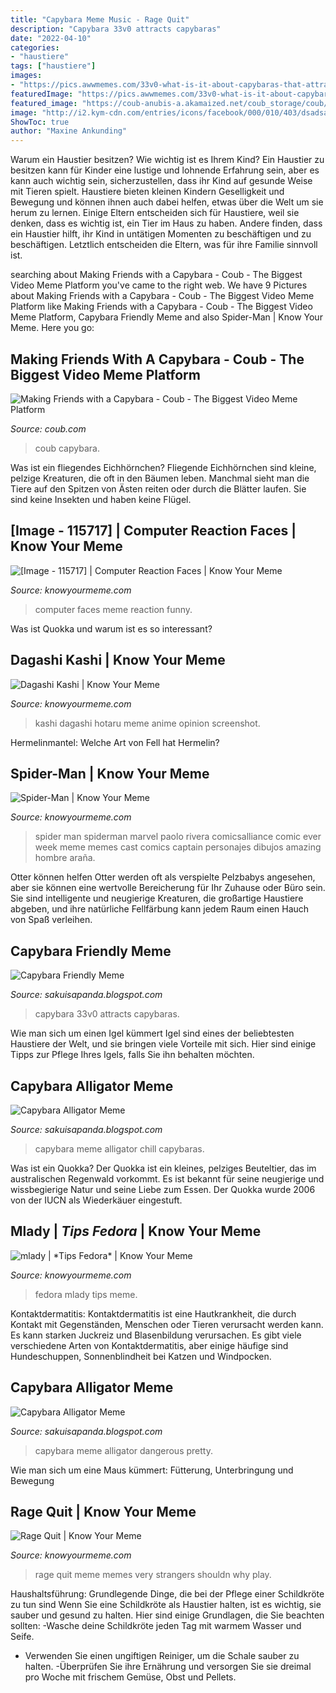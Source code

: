 ```yaml
---
title: "Capybara Meme Music - Rage Quit"
description: "Capybara 33v0 attracts capybaras"
date: "2022-04-10"
categories:
- "haustiere"
tags: ["haustiere"]
images:
- "https://pics.awwmemes.com/33v0-what-is-it-about-capybaras-that-attracts-groups-of-39420416.png"
featuredImage: "https://pics.awwmemes.com/33v0-what-is-it-about-capybaras-that-attracts-groups-of-39420416.png"
featured_image: "https://coub-anubis-a.akamaized.net/coub_storage/coub/simple/cw_image/4db7f72ac2d/b45a8f852a80f55cd7572/1433255156_00032.jpg"
image: "http://i2.kym-cdn.com/entries/icons/facebook/000/010/403/dsadsadasd_wdsdc.jpg"
ShowToc: true
author: "Maxine Ankunding"
---
```



Warum ein Haustier besitzen? Wie wichtig ist es Ihrem Kind?
Ein Haustier zu besitzen kann für Kinder eine lustige und lohnende Erfahrung sein, aber es kann auch wichtig sein, sicherzustellen, dass ihr Kind auf gesunde Weise mit Tieren spielt. Haustiere bieten kleinen Kindern Geselligkeit und Bewegung und können ihnen auch dabei helfen, etwas über die Welt um sie herum zu lernen. Einige Eltern entscheiden sich für Haustiere, weil sie denken, dass es wichtig ist, ein Tier im Haus zu haben. Andere finden, dass ein Haustier hilft, ihr Kind in untätigen Momenten zu beschäftigen und zu beschäftigen. Letztlich entscheiden die Eltern, was für ihre Familie sinnvoll ist.

	

		
searching about Making Friends with a Capybara - Coub - The Biggest Video Meme Platform you've came to the right web. We have 9 Pictures about Making Friends with a Capybara - Coub - The Biggest Video Meme Platform like Making Friends with a Capybara - Coub - The Biggest Video Meme Platform, Capybara Friendly Meme and also Spider-Man | Know Your Meme. Here you go:
		
    
## Making Friends With A Capybara - Coub - The Biggest Video Meme Platform

<img loading=lazy src="https://coub-anubis-a.akamaized.net/coub_storage/coub/simple/cw_image/4db7f72ac2d/b45a8f852a80f55cd7572/1433255156_00032.jpg" onerror="this.onerror=null;this.src='https://tse4.mm.bing.net/th?id=OIP.RN0JQTUn0l_-aiKZeKuqPAHaEK&amp;pid=15.1';" alt="Making Friends with a Capybara - Coub - The Biggest Video Meme Platform">

_Source: coub.com_

>coub capybara. 

	

Was ist ein fliegendes Eichhörnchen?
Fliegende Eichhörnchen sind kleine, pelzige Kreaturen, die oft in den Bäumen leben. Manchmal sieht man die Tiere auf den Spitzen von Ästen reiten oder durch die Blätter laufen. Sie sind keine Insekten und haben keine Flügel.

    
## [Image - 115717] | Computer Reaction Faces | Know Your Meme

<img loading=lazy src="http://i0.kym-cdn.com/photos/images/facebook/000/115/717/1281378265462.jpg" onerror="this.onerror=null;this.src='https://tse2.mm.bing.net/th?id=OIP.7PSqPwMKTtEH29OW6L5e3gHaHW&amp;pid=15.1';" alt="[Image - 115717] | Computer Reaction Faces | Know Your Meme">

_Source: knowyourmeme.com_

>computer faces meme reaction funny. 

	

Was ist Quokka und warum ist es so interessant?

    
## Dagashi Kashi | Know Your Meme

<img loading=lazy src="http://i1.kym-cdn.com/entries/icons/facebook/000/019/945/Screenshot_196.jpg" onerror="this.onerror=null;this.src='https://tse2.mm.bing.net/th?id=OIP.lLo_cbT6dHXoqKAmnHO2HQHaHa&amp;pid=15.1';" alt="Dagashi Kashi | Know Your Meme">

_Source: knowyourmeme.com_

>kashi dagashi hotaru meme anime opinion screenshot. 

	

Hermelinmantel: Welche Art von Fell hat Hermelin?

    
## Spider-Man | Know Your Meme

<img loading=lazy src="http://i2.kym-cdn.com/entries/icons/facebook/000/010/403/dsadsadasd_wdsdc.jpg" onerror="this.onerror=null;this.src='https://tse3.mm.bing.net/th?id=OIP.M8JvHt0r4yy2KPAlexAoBAHaH8&amp;pid=15.1';" alt="Spider-Man | Know Your Meme">

_Source: knowyourmeme.com_

>spider man spiderman marvel paolo rivera comicsalliance comic ever week meme memes cast comics captain personajes dibujos amazing hombre araña. 

	

Otter können helfen
Otter werden oft als verspielte Pelzbabys angesehen, aber sie können eine wertvolle Bereicherung für Ihr Zuhause oder Büro sein. Sie sind intelligente und neugierige Kreaturen, die großartige Haustiere abgeben, und ihre natürliche Fellfärbung kann jedem Raum einen Hauch von Spaß verleihen.

    
## Capybara Friendly Meme

<img loading=lazy src="https://pics.awwmemes.com/33v0-what-is-it-about-capybaras-that-attracts-groups-of-39420416.png" onerror="this.onerror=null;this.src='https://tse3.mm.bing.net/th?id=OIP.ZPQt_I0xrKKMjxoWCcD-SwHaJT&amp;pid=15.1';" alt="Capybara Friendly Meme">

_Source: sakuisapanda.blogspot.com_

>capybara 33v0 attracts capybaras. 

	

Wie man sich um einen Igel kümmert
Igel sind eines der beliebtesten Haustiere der Welt, und sie bringen viele Vorteile mit sich. Hier sind einige Tipps zur Pflege Ihres Igels, falls Sie ihn behalten möchten.

    
## Capybara Alligator Meme

<img loading=lazy src="https://img.ifunny.co/images/b66f1f82cebfc4f9f2e0bd130ebb4590634522ace3f0cdb992e8620d22d92cc7_3.jpg" onerror="this.onerror=null;this.src='https://tse3.mm.bing.net/th?id=OIP.ep0pdVN0bolUi61kzeIMdAHaHa&amp;pid=15.1';" alt="Capybara Alligator Meme">

_Source: sakuisapanda.blogspot.com_

>capybara meme alligator chill capybaras. 

	

Was ist ein Quokka?
Der Quokka ist ein kleines, pelziges Beuteltier, das im australischen Regenwald vorkommt. Es ist bekannt für seine neugierige und wissbegierige Natur und seine Liebe zum Essen. Der Quokka wurde 2006 von der IUCN als Wiederkäuer eingestuft.

    
## Mlady | *Tips Fedora* | Know Your Meme

<img loading=lazy src="http://i0.kym-cdn.com/photos/images/facebook/000/762/592/7a1.png" onerror="this.onerror=null;this.src='https://tse2.mm.bing.net/th?id=OIP.ZIVoO7UgFjinrQ6Mvx2NJgHaHa&amp;pid=15.1';" alt="mlady | *Tips Fedora* | Know Your Meme">

_Source: knowyourmeme.com_

>fedora mlady tips meme. 

	

Kontaktdermatitis:
Kontaktdermatitis ist eine Hautkrankheit, die durch Kontakt mit Gegenständen, Menschen oder Tieren verursacht werden kann. Es kann starken Juckreiz und Blasenbildung verursachen. Es gibt viele verschiedene Arten von Kontaktdermatitis, aber einige häufige sind Hundeschuppen, Sonnenblindheit bei Katzen und Windpocken.

    
## Capybara Alligator Meme

<img loading=lazy src="https://memestatic.fjcdn.com/pictures/Pretty+dangerous+capybara_2bc2d6_7467784.jpg" onerror="this.onerror=null;this.src='https://tse1.mm.bing.net/th?id=OIP.K8LWVaOxupkZu1kZDgkC8QHaLR&amp;pid=15.1';" alt="Capybara Alligator Meme">

_Source: sakuisapanda.blogspot.com_

>capybara meme alligator dangerous pretty. 

	

Wie man sich um eine Maus kümmert: Fütterung, Unterbringung und Bewegung

    
## Rage Quit | Know Your Meme

<img loading=lazy src="http://i1.kym-cdn.com/entries/icons/facebook/000/001/798/ragequit2.jpg" onerror="this.onerror=null;this.src='https://tse2.mm.bing.net/th?id=OIP.U7nEosvpNRgG1Y-XXfqX-QHaGL&amp;pid=15.1';" alt="Rage Quit | Know Your Meme">

_Source: knowyourmeme.com_

>rage quit meme memes very strangers shouldn why play. 

	

Haushaltsführung: Grundlegende Dinge, die bei der Pflege einer Schildkröte zu tun sind
Wenn Sie eine Schildkröte als Haustier halten, ist es wichtig, sie sauber und gesund zu halten. Hier sind einige Grundlagen, die Sie beachten sollten:
-Wasche deine Schildkröte jeden Tag mit warmem Wasser und Seife.
- Verwenden Sie einen ungiftigen Reiniger, um die Schale sauber zu halten.
-Überprüfen Sie ihre Ernährung und versorgen Sie sie dreimal pro Woche mit frischem Gemüse, Obst und Pellets.

